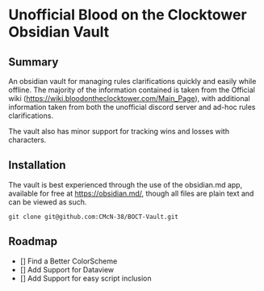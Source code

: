 # Unofficial Blood on the Clocktower Obsidian Vault

## Summary
An obsidian vault for managing rules clarifications quickly and easily while offline. The majority of the information contained is taken from the Official wiki (https://wiki.bloodontheclocktower.com/Main_Page), with additional information taken from both the unofficial discord server and ad-hoc rules clarifications.

The vault also has minor support for tracking wins and losses with characters.

## Installation
The vault is best experienced through the use of the obsidian.md app, available for free at https://obsidian.md/, though all files are plain text and can be viewed as such.

```
git clone git@github.com:CMcN-38/BOCT-Vault.git
```

## Roadmap
- [] Find a Better ColorScheme
- [] Add Support for Dataview
- [] Add Support for easy script inclusion